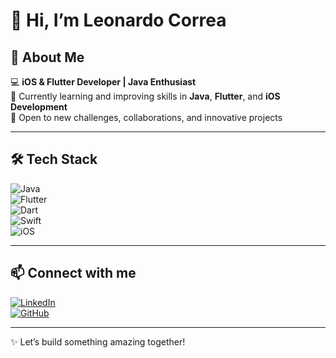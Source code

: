 # 👋 Hi, I’m Leonardo Correa

## 🚀 About Me  
💻 **iOS & Flutter Developer | Java Enthusiast**  
🌱 Currently learning and improving skills in **Java**, **Flutter**, and **iOS Development**  
🤝 Open to new challenges, collaborations, and innovative projects  

---

## 🛠️ Tech Stack  

![Java](https://img.shields.io/badge/Java-ED8B00?style=for-the-badge&logo=openjdk&logoColor=white)  
![Flutter](https://img.shields.io/badge/Flutter-02569B?style=for-the-badge&logo=flutter&logoColor=white)  
![Dart](https://img.shields.io/badge/Dart-0175C2?style=for-the-badge&logo=dart&logoColor=white)  
![Swift](https://img.shields.io/badge/Swift-FA7343?style=for-the-badge&logo=swift&logoColor=white)  
![iOS](https://img.shields.io/badge/iOS-000000?style=for-the-badge&logo=apple&logoColor=white)  

---

## 📫 Connect with me  
[![LinkedIn](https://img.shields.io/badge/LinkedIn-0077B5?style=for-the-badge&logo=linkedin&logoColor=white)](https://www.linkedin.com/in/jose-leonardo-lima-correa/)  
[![GitHub](https://img.shields.io/badge/GitHub-181717?style=for-the-badge&logo=github&logoColor=white)](https://github.com/leonardocorrea1000)  

---

✨ Let’s build something amazing together!
